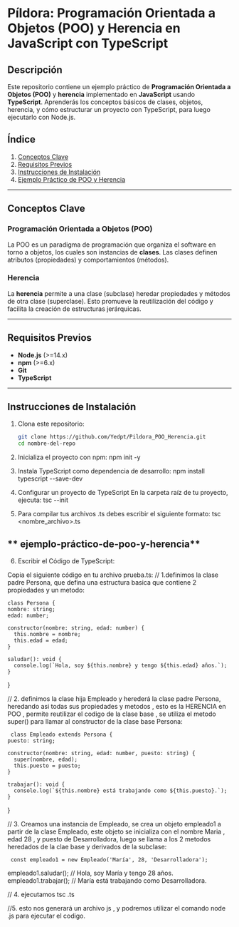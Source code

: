# **Píldora: Programación Orientada a Objetos (POO) y Herencia en JavaScript con TypeScript**

## **Descripción**

Este repositorio contiene un ejemplo práctico de **Programación Orientada a Objetos (POO)** y **herencia** implementado en **JavaScript** usando **TypeScript**. Aprenderás los conceptos básicos de clases, objetos, herencia, y cómo estructurar un proyecto con TypeScript, para luego ejecutarlo con Node.js.

## **Índice**

1. [Conceptos Clave](#conceptos-clave)
2. [Requisitos Previos](#requisitos-previos)
3. [Instrucciones de Instalación](#instrucciones-de-instalación)
4. [Ejemplo Práctico de POO y Herencia](#ejemplo-práctico-de-poo-y-herencia)


---

## **Conceptos Clave**

### **Programación Orientada a Objetos (POO)**
La POO es un paradigma de programación que organiza el software en torno a objetos, los cuales son instancias de **clases**. Las clases definen atributos (propiedades) y comportamientos (métodos).

### **Herencia**
La **herencia** permite a una clase (subclase) heredar propiedades y métodos de otra clase (superclase). Esto promueve la reutilización del código y facilita la creación de estructuras jerárquicas.

---

## **Requisitos Previos**

- **Node.js** (>=14.x)
- **npm** (>=6.x)
- **Git**
- **TypeScript**

---

## **Instrucciones de Instalación**

1. Clona este repositorio:
   ```bash
   git clone https://github.com/Yedpt/Pildora_POO_Herencia.git
   cd nombre-del-repo
2. Inicializa el proyecto con npm:
   npm init -y

3. Instala TypeScript como dependencia de desarrollo:
    npm install typescript --save-dev

4. Configurar un proyecto de TypeScript En la carpeta raíz de tu proyecto, ejecuta:
   tsc --init
   
5. Para compilar tus archivos .ts debes escribir el siguiente formato:
   tsc <nombre_archivo>.ts

## ** ejemplo-práctico-de-poo-y-herencia**
 6. Escribir el Código de TypeScript:
    
Copia el siguiente código en tu archivo prueba.ts:
// 1.definimos la clase padre Persona, que defina una estructura basica que contiene 2 propiedades y un metodo:

    class Persona {
    nombre: string;
    edad: number;
  
    constructor(nombre: string, edad: number) {
      this.nombre = nombre;
      this.edad = edad;
    }
  
    saludar(): void {
      console.log(`Hola, soy ${this.nombre} y tengo ${this.edad} años.`);
    }
  }


// 2. definimos la clase hija Empleado y herederá la clase padre Persona, heredando asi todas sus propiedades y metodos , esto es la HERENCIA en POO , permite reutilizar el codigo de la clase base , se utiliza el metodo super() para llamar al constructor de la clase base Persona: 


     class Empleado extends Persona {
    puesto: string;
  
    constructor(nombre: string, edad: number, puesto: string) {
      super(nombre, edad);
      this.puesto = puesto;
    }
  
    trabajar(): void {
      console.log(`${this.nombre} está trabajando como ${this.puesto}.`);
    }
  }


// 3. Creamos una instancia de Empleado, se crea un objeto empleado1 a partir de la clase Empleado, este objeto se inicializa con el nombre Maria , edad 28 , y puesto de Desarrolladora, luego se llama a los 2 metodos heredados de la clae base y derivados de la subclase:

     const empleado1 = new Empleado('María', 28, 'Desarrolladora');
  empleado1.saludar();  // Hola, soy María y tengo 28 años.
  empleado1.trabajar(); // María está trabajando como Desarrolladora.
    

// 4. ejecutamos tsc <nombre>.ts

//5. esto nos generará un archivo js , y podremos utilizar el comando node <nombre>.js para ejecutar el codigo.
